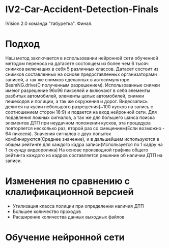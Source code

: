 # IV2-Car-Accident-Detection-Finals
IVision 2.0 команда "табуретка". Финал.

# Подход
Наш метод заключается в использовании нейронной сети обученной методом переноса на датасете состоящем из более чем 6 тысяч снимков
включащих в себя 5 различных классов. Датасет состоит из снимков составленных на основе предоставленных организаторами записей,
а так же снимков сделанных в автосимуляторе BeamNG.drive(С полученным разрешением).
Использованные снимки имеют разрешение 96x96 пикселей и включают в себя элементы разбитых автомобилей, элементы целых автомобилей,
снимки пешеходов и полиции, а так же окружения и дорог.
Видеозапись делится на куски небольшого разрешения(~100 кусков на запись с соотношением сторон 16:9) и подается на вход нейронной сети.
Для подавления ложных сигналов, а так же для большего шанса поиска элементов ДТП при неудачном положении кусков, 
эта процедура повторяется несколько раз, второй раз со смещением(Если возможно - 64 пикселя). Значения сигналов с двух попыток комбинируются(Среднее значение),
и в дальшейшем используются в общем рейтинге для каждого кадра записи(Используется по 1 кадру на 1 секунду видеоролика)
На основе производной графика общего рейтинга каждого из кадров составляется решение об наличии ДТП на записи. 

# Изменения по сравнению с клалификационной версией
- Утилизация класса полиции при определении наличия ДТП
- Большее количество проходов
- Расширение количества данных выходных файлов

# Обучение нейронной сети


